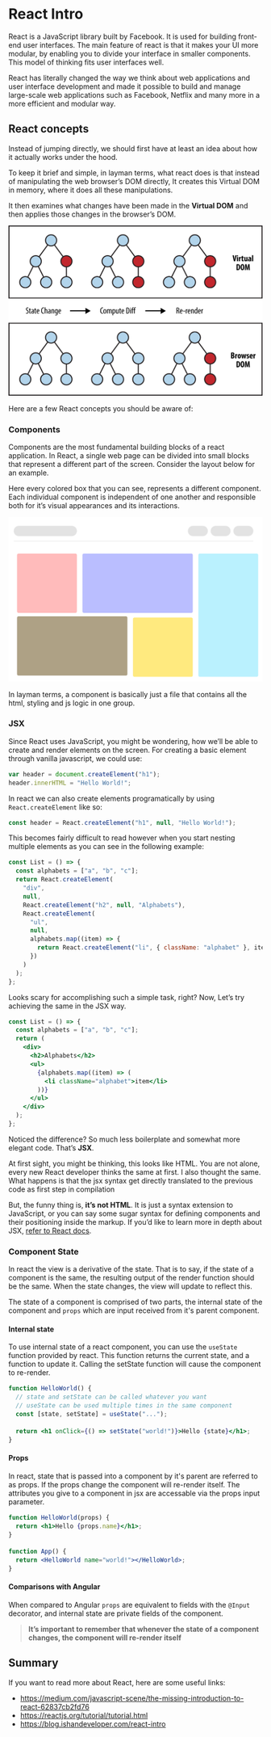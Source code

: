 # React Intro

React is a JavaScript library built by Facebook. It is used for building front-end user interfaces. The main feature of react is that it makes your UI more modular, by enabling you to divide your interface in smaller components. This model of thinking fits user interfaces well.

React has literally changed the way we think about web applications and user interface development and made it possible to build and manage large-scale web applications such as Facebook, Netflix and many more in a more efficient and modular way.

## React concepts

Instead of jumping directly, we should first have at least an idea about how it actually works under the hood.

To keep it brief and simple, in layman terms, what react does is that instead of manipulating the web browser’s DOM directly, It creates this Virtual DOM in memory, where it does all these manipulations.

It then examines what changes have been made in the **Virtual DOM** and then applies those changes in the browser’s DOM.

![vdom](./images/vdom.png)

Here are a few React concepts you should be aware of:

### Components

Components are the most fundamental building blocks of a react application. In React, a single web page can be divided into small blocks that represent a different part of the screen. Consider the layout below for an example.

Here every colored box that you can see, represents a different component. Each individual component is independent of one another and responsible both for it’s visual appearances and its interactions.

![React Components Layout](./images/components.png)

In layman terms, a component is basically just a file that contains all the html, styling and js logic in one group.

### JSX

Since React uses JavaScript, you might be wondering, how we’ll be able to create and render elements on the screen. For creating a basic element through vanilla javascript, we could use:

```js
var header = document.createElement("h1");
header.innerHTML = "Hello World!";
```

In react we can also create elements programatically by using `React.createElement` like so:

```js
const header = React.createElement("h1", null, "Hello World!");
```

This becomes fairly difficult to read however when you start nesting multiple elements as you can see in the following example:

```js
const List = () => {
  const alphabets = ["a", "b", "c"];
  return React.createElement(
    "div",
    null,
    React.createElement("h2", null, "Alphabets"),
    React.createElement(
      "ul",
      null,
      alphabets.map((item) => {
        return React.createElement("li", { className: "alphabet" }, item);
      })
    )
  );
};
```

Looks scary for accomplishing such a simple task, right? Now, Let’s try achieving the same in the JSX way.

```jsx
const List = () => {
  const alphabets = ["a", "b", "c"];
  return (
    <div>
      <h2>Alphabets</h2>
      <ul>
        {alphabets.map((item) => (
          <li className="alphabet">item</li>
        ))}
      </ul>
    </div>
  );
};
```

Noticed the difference? So much less boilerplate and somewhat more elegant code. That’s **JSX**.

At first sight, you might be thinking, this looks like HTML. You are not alone, every new React developer thinks the same at first. I also thought the same. What happens is that the jsx syntax get directly translated to the previous code as first step in compilation

But, the funny thing is, **it’s not HTML**. It is just a syntax extension to JavaScript, or you can say some sugar syntax for defining components and their positioning inside the markup. If you’d like to learn more in depth about JSX, [refer to React docs](https://reactjs.org/docs/introducing-jsx.html).

### Component State

In react the view is a derivative of the state. That is to say, if the state of a component is the same, the resulting output of the render function should be the same. When the state changes, the view will update to reflect this.

The state of a component is comprised of two parts, the internal state of the component and `props` which are input received from it's parent component.

#### Internal state

To use internal state of a react component, you can use the `useState` function provided by react. This function returns the current state, and a function to update it. Calling the setState function will cause the component to re-render.

```jsx
function HelloWorld() {
  // state and setState can be called whatever you want
  // useState can be used multiple times in the same component
  const [state, setState] = useState("...");

  return <h1 onClick={() => setState("world!")}>Hello {state}</h1>;
}
```

#### Props

In react, state that is passed into a component by it's parent are referred to as props. If the props change the component will re-render itself. The attributes you give to a component in jsx are accessable via the props input parameter.

```jsx
function HelloWorld(props) {
  return <h1>Hello {props.name}</h1>;
}

function App() {
  return <HelloWorld name="world!"></HelloWorld>;
}
```

#### Comparisons with Angular

When compared to Angular `props` are equivalent to fields with the `@Input` decorator, and internal state are private fields of the component.

> **It’s important to remember that whenever the state of a component changes, the component will re-render itself**

## Summary

If you want to read more about React, here are some useful links:

- <https://medium.com/javascript-scene/the-missing-introduction-to-react-62837cb2fd76>
- <https://reactjs.org/tutorial/tutorial.html>
- <https://blog.ishandeveloper.com/react-intro>
